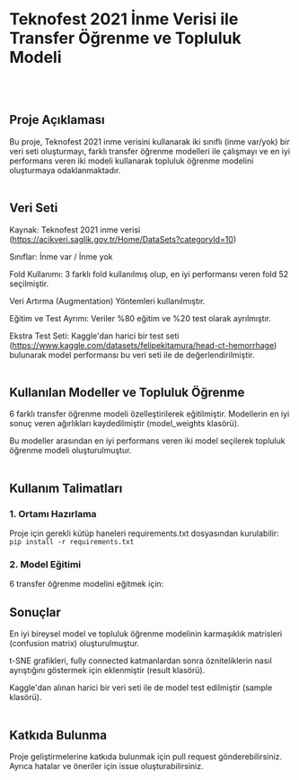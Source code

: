 # Teknofest 2021 İnme Verisi ile Transfer Öğrenme ve Topluluk Modeli
<br><br>
## Proje Açıklaması

Bu proje, Teknofest 2021 inme verisini kullanarak iki sınıflı (inme var/yok) bir veri seti oluşturmayı, farklı transfer öğrenme modelleri ile çalışmayı ve en iyi performans veren iki modeli kullanarak topluluk öğrenme modelini oluşturmaya odaklanmaktadır.
<br><br>

## Veri Seti

Kaynak: Teknofest 2021 inme verisi (https://acikveri.saglik.gov.tr/Home/DataSets?categoryId=10)

Sınıflar: İnme var / İnme yok

Fold Kullanımı: 3 farklı fold kullanılmış olup, en iyi performansı veren fold 52 seçilmiştir.

Veri Artırma (Augmentation) Yöntemleri kullanılmıştır.

Eğitim ve Test Ayrımı: Veriler %80 eğitim ve %20 test olarak ayrılmıştır.

Ekstra Test Seti: Kaggle'dan harici bir test seti (https://www.kaggle.com/datasets/felipekitamura/head-ct-hemorrhage) bulunarak model performansı bu veri seti ile de değerlendirilmiştir.
<br><br>
## Kullanılan Modeller ve Topluluk Öğrenme

6 farklı transfer öğrenme modeli özelleştirilerek eğitilmiştir.
Modellerin en iyi sonuç veren ağırlıkları kaydedilmiştir (model_weights klasörü).

Bu modeller arasından en iyi performans veren iki model seçilerek topluluk öğrenme modeli oluşturulmuştur.
<br><br>
## Kullanım Talimatları
### 1. Ortamı Hazırlama

Proje için gerekli kütüp haneleri requirements.txt dosyasından kurulabilir:
``pip install -r requirements.txt``
### 2. Model Eğitimi

6 transfer öğrenme modelini eğitmek için:

## Sonuçlar

En iyi bireysel model ve topluluk öğrenme modelinin karmaşıklık matrisleri (confusion matrix) oluşturulmuştur.

t-SNE grafikleri, fully connected katmanlardan sonra özniteliklerin nasıl ayrıştığını göstermek için eklenmiştir (result klasörü).

Kaggle'dan alınan harici bir veri seti ile de model test edilmiştir (sample klasörü).
<br><br>
## Katkıda Bulunma

Proje geliştirmelerine katkıda bulunmak için pull request gönderebilirsiniz. Ayrıca hatalar ve öneriler için issue oluşturabilirsiniz.
